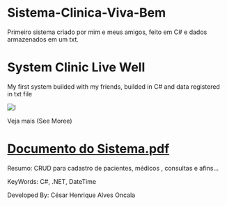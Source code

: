 # Sistema-Clinica-Viva-Bem
Primeiro sistema criado por mim e meus amigos, feito em C#  e dados armazenados em um txt.

# System Clinic Live Well
My first system builded with my friends, builded in C# and data registered in txt file

![l](https://user-images.githubusercontent.com/52250904/111883013-7ae7a300-8997-11eb-9294-e4df5dfa7936.PNG)

Veja mais (See Moree)
# [Documento do Sistema.pdf](https://github.com/CesarOncala/Sistema-Clinica-Viva-Bem/files/6176363/Documento.do.Sistema.pdf)






Resumo:
CRUD para cadastro de pacientes, médicos , consultas e afins...

KeyWords:  C#, .NET, DateTime

Developed By: César Henrique Alves Oncala
